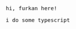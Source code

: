 <p align="left">
  <samp>  
    <br>hi, furkan here!</b>
    <br />
    <br>i do some typescript
</samp>
</p>
